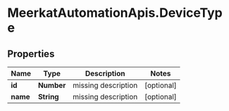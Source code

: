 # MeerkatAutomationApis.DeviceType

## Properties
Name | Type | Description | Notes
------------ | ------------- | ------------- | -------------
**id** | **Number** | missing description | [optional] 
**name** | **String** | missing description | [optional] 
